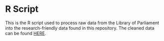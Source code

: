# R Script

This is the R script used to process raw data from the Library of Parliament into the research-friendly data found in this repository. The cleaned data can be found [HERE](https://github.com/Lucas-Czarnecki/Canadian-Federal-Elections/tree/main/data/cleaned).